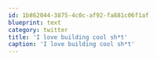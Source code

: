 ```yaml
---
id: 1b862044-3875-4c0c-af92-fa881c06f1af
blueprint: text
category: twitter
title: 'I love building cool sh*t'
caption: 'I love building cool sh*t'
---
```

